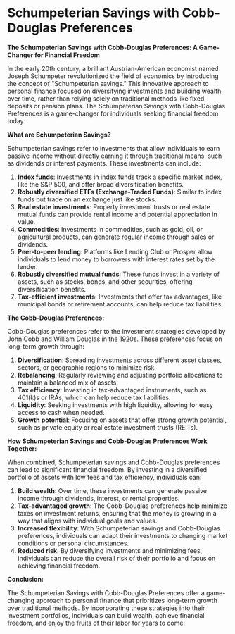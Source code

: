 # Schumpeterian Savings with Cobb-Douglas Preferences

**The Schumpeterian Savings with Cobb-Douglas Preferences: A Game-Changer for Financial Freedom**

In the early 20th century, a brilliant Austrian-American economist named Joseph Schumpeter revolutionized the field of economics by introducing the concept of "Schumpeterian savings." This innovative approach to personal finance focused on diversifying investments and building wealth over time, rather than relying solely on traditional methods like fixed deposits or pension plans. The Schumpeterian Savings with Cobb-Douglas Preferences is a game-changer for individuals seeking financial freedom today.

**What are Schumpeterian Savings?**

Schumpeterian savings refer to investments that allow individuals to earn passive income without directly earning it through traditional means, such as dividends or interest payments. These investments can include:

1. **Index funds**: Investments in index funds track a specific market index, like the S&P 500, and offer broad diversification benefits.
2. **Robustly diversified ETFs (Exchange-Traded Funds)**: Similar to index funds but trade on an exchange just like stocks.
3. **Real estate investments**: Property investment trusts or real estate mutual funds can provide rental income and potential appreciation in value.
4. **Commodities**: Investments in commodities, such as gold, oil, or agricultural products, can generate regular income through sales or dividends.
5. **Peer-to-peer lending**: Platforms like Lending Club or Prosper allow individuals to lend money to borrowers with interest rates set by the lender.
6. **Robustly diversified mutual funds**: These funds invest in a variety of assets, such as stocks, bonds, and other securities, offering diversification benefits.
7. **Tax-efficient investments**: Investments that offer tax advantages, like municipal bonds or retirement accounts, can help reduce tax liabilities.

**The Cobb-Douglas Preferences:**

Cobb-Douglas preferences refer to the investment strategies developed by John Cobb and William Douglas in the 1920s. These preferences focus on long-term growth through:

1. **Diversification**: Spreading investments across different asset classes, sectors, or geographic regions to minimize risk.
2. **Rebalancing**: Regularly reviewing and adjusting portfolio allocations to maintain a balanced mix of assets.
3. **Tax efficiency**: Investing in tax-advantaged instruments, such as 401(k)s or IRAs, which can help reduce tax liabilities.
4. **Liquidity**: Seeking investments with high liquidity, allowing for easy access to cash when needed.
5. **Growth potential**: Focusing on assets that offer strong growth potential, such as private equity or real estate investment trusts (REITs).

**How Schumpeterian Savings and Cobb-Douglas Preferences Work Together:**

When combined, Schumpeterian savings and Cobb-Douglas preferences can lead to significant financial freedom. By investing in a diversified portfolio of assets with low fees and tax efficiency, individuals can:

1. **Build wealth**: Over time, these investments can generate passive income through dividends, interest, or rental properties.
2. **Tax-advantaged growth**: The Cobb-Douglas preferences help minimize taxes on investment returns, ensuring that the money is growing in a way that aligns with individual goals and values.
3. **Increased flexibility**: With Schumpeterian savings and Cobb-Douglas preferences, individuals can adapt their investments to changing market conditions or personal circumstances.
4. **Reduced risk**: By diversifying investments and minimizing fees, individuals can reduce the overall risk of their portfolio and focus on achieving financial freedom.

**Conclusion:**

The Schumpeterian Savings with Cobb-Douglas Preferences offer a game-changing approach to personal finance that prioritizes long-term growth over traditional methods. By incorporating these strategies into their investment portfolios, individuals can build wealth, achieve financial freedom, and enjoy the fruits of their labor for years to come.
